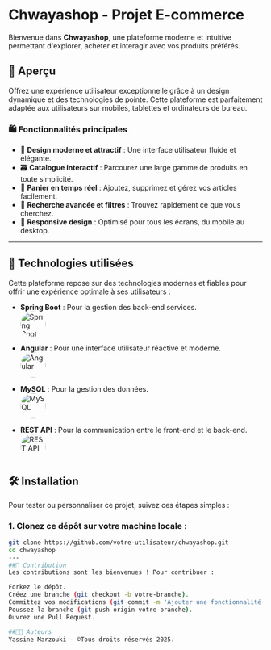 # Chwayashop - Projet E-commerce

Bienvenue dans **Chwayashop**, une plateforme moderne et intuitive permettant d'explorer, acheter et interagir avec vos produits préférés.

## 🚀 Aperçu

Offrez une expérience utilisateur exceptionnelle grâce à un design dynamique et des technologies de pointe. Cette plateforme est parfaitement adaptée aux utilisateurs sur mobiles, tablettes et ordinateurs de bureau.

### 🛍️ Fonctionnalités principales

- 🎨 **Design moderne et attractif** : Une interface utilisateur fluide et élégante.
- 🗃️ **Catalogue interactif** : Parcourez une large gamme de produits en toute simplicité.
- 🛒 **Panier en temps réel** : Ajoutez, supprimez et gérez vos articles facilement.
- 🔎 **Recherche avancée et filtres** : Trouvez rapidement ce que vous cherchez.
- 🔄 **Responsive design** : Optimisé pour tous les écrans, du mobile au desktop.

---

## 🚀 Technologies utilisées

Cette plateforme repose sur des technologies modernes et fiables pour offrir une expérience optimale à ses utilisateurs :

- **Spring Boot** : Pour la gestion des back-end services.  
  <img src="https://simpleicons.org/icons/springboot.svg" alt="Spring Boot" width="50" height="50" style="border-radius: 50%;">

- **Angular** : Pour une interface utilisateur réactive et moderne.  
  <img src="https://simpleicons.org/icons/angular.svg" alt="Angular" width="50" height="50" style="border-radius: 50%;">

- **MySQL** : Pour la gestion des données.  
  <img src="https://simpleicons.org/icons/mysql.svg" alt="MySQL" width="50" height="50" style="border-radius: 50%;">

- **REST API** : Pour la communication entre le front-end et le back-end.  
  <img src="https://simpleicons.org/icons/swagger.svg" alt="REST API" width="50" height="50" style="border-radius: 50%;">

## 🛠️ Installation

Pour tester ou personnaliser ce projet, suivez ces étapes simples :

### 1. Clonez ce dépôt sur votre machine locale :

```bash
git clone https://github.com/votre-utilisateur/chwayashop.git
cd chwayashop
---
##🤝 Contribution
Les contributions sont les bienvenues ! Pour contribuer :

Forkez le dépôt.
Créez une branche (git checkout -b votre-branche).
Committez vos modifications (git commit -m 'Ajouter une fonctionnalité').
Poussez la branche (git push origin votre-branche).
Ouvrez une Pull Request.

##👨‍💻 Auteurs
Yassine Marzouki - ©Tous droits réservés 2025.
 
